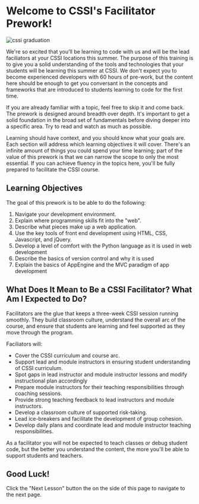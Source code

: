 # Welcome to CSSI's Facilitator Prework!

![cssi graduation](http://4.bp.blogspot.com/-AU0aZPUBjFQ/VK74gygcU9I/AAAAAAAALng/7OiC-zMVDwQ/s1600/Screen%2BShot%2B2015-01-08%2Bat%2B4.36.35%2BPM.png)

We're so excited that you'll be learning to code with us and will be the lead faciliators at your CSSI locations this summer. The purpose of this training is to give you a solid understanding of the tools and technologies that your students will be learning this summer at CSSI. We don't expect you to become experienced developers with 60 hours of pre-work, but the content here should be enough to get you conversant in the concepts and frameworks that are introduced to students learning to code for the first time.

If you are already familiar with a topic, feel free to skip it and come back. The prework is designed around breadth over depth. It's important to get a solid foundation in the broad set of fundamentals before diving deeper into a specific area. Try to read and watch as much as possible.

Learning should have context, and you should know what your goals are. Each section will address which learning objectives it will cover. There's an infinite amount of things you could spend your time learning; part of the value of this prework is that we can narrow the scope to only the most essential. If you can achieve fluency in the topics here, you'll be fully prepared to facilitate the CSSI course.


## Learning Objectives

The goal of this prework is to be able to do the following:

  1. Navigate your development environment.
  2. Explain where programming skills fit into the "web".
  3. Describe what pieces make up a web application.
  4. Use the key tools of front end development using HTML, CSS, Javascript, and jQuery.
  5. Develop a level of comfort with the Python language as it is used in web development
  6. Describe the basics of version control and why it is used
  7. Explain the basics of AppEngine and the MVC paradigm of app development


## What Does It Mean to Be a CSSI Facilitator? What Am I Expected to Do?

Facilitators are the glue that keeps a three-week CSSI session running smoothly. They build classroom culture, understand the overall arc of the course, and ensure that students are learning and feel supported as they move through the program. 

Faciliators will:

+ Cover the CSSI curriculum and course arc.
+ Support lead and module instructors in ensuring student understanding of CSSI curriculum.
+ Spot gaps in lead instructor and module instructor lessons and modify instructional plan accordingly
+ Prepare module instructors for their teaching responsibilities through coaching sessions.
+ Provide strong teaching feedback to lead instructors and module instructors.
+ Develop a classroom culture of supported risk-taking.
+ Lead ice-breakers and facilitate the development of group cohesion.
+ Develop daily plans and coordinate lead and module instructor teaching responsibilities.

As a facilitator you will not be expected to teach classes or debug student code, but the better you understand the content, the more you'll be able to support students and teachers.


## Good Luck!

Click the "Next Lesson" button the on the side of this page to navigate to the next page.
